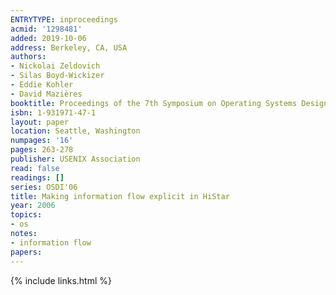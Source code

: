 ```yaml
---
ENTRYTYPE: inproceedings
acmid: '1298481'
added: 2019-10-06
address: Berkeley, CA, USA
authors:
- Nickolai Zeldovich
- Silas Boyd-Wickizer
- Eddie Kohler
- David Mazières
booktitle: Proceedings of the 7th Symposium on Operating Systems Design and Implementation
isbn: 1-931971-47-1
layout: paper
location: Seattle, Washington
numpages: '16'
pages: 263-278
publisher: USENIX Association
read: false
readings: []
series: OSDI'06
title: Making information flow explicit in HiStar
year: 2006
topics:
- os
notes:
- information flow
papers:
---
```

{% include links.html %}
